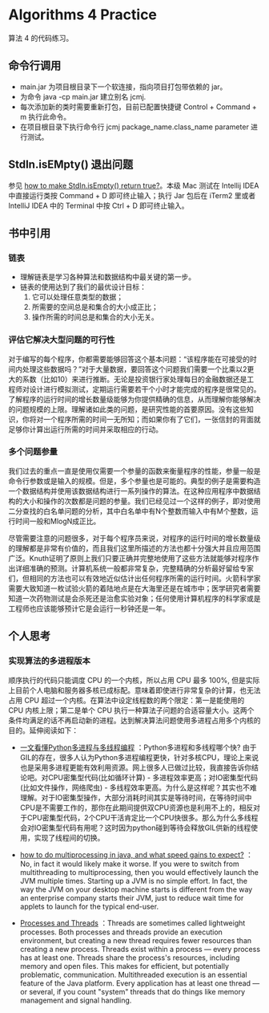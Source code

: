 # Algorithms 4 Practice

算法 4 的代码练习。

## 命令行调用

* main.jar 为项目根目录下一个软连接，指向项目打包带依赖的 jar。
* 为命令 java -cp main.jar 建立别名 jcmj.
* 每次添加新的类时需要重新打包，目前已配置快捷键 Control + Command + m 执行此命令。
* 在项目根目录下执行命令行 jcmj package_name.class_name parameter 进行测试。

## StdIn.isEMpty() 退出问题

参见 [how to make StdIn.isEmpty() return true?](https://stackoverflow.com/questions/43401347/how-to-make-stdin-isempty-return-true)。本级 Mac 测试在 Intellij IDEA 中直接运行类按 Command + D 即可终止输入；执行 Jar 包后在 iTerm2 里或者 IntelliJ IDEA 中的 Terminal 中按 Ctrl + D 即可终止输入。

## 书中引用

### 链表

* 理解链表是学习各种算法和数据结构中最关键的第一步。
* 链表的使用达到了我们的最优设计目标：
  1. 它可以处理任意类型的数据；
  2. 所需要的空间总是和集合的大小成正比；
  3. 操作所需的时间总是和集合的大小无关。
  
### 评估它解决大型问题的可行性

对于编写的每个程序，你都需要能够回答这个基本问题：“该程序能在可接受的时间内处理这些数据吗？”对于大量数据，要回答这个问题我们需要一个比乘以2更大的系数（比如10）来进行推断。无论是投资银行家处理每日的金融数据还是工程师对设计进行模拟测试，定期运行需要若干个小时才能完成的程序是很常见的。了解程序的运行时间的增长数量级能够为你提供精确的信息，从而理解你能够解决的问题规模的上限。理解诸如此类的问题，是研究性能的首要原因。没有这些知识，你将对一个程序所需的时间一无所知；而如果你有了它们，一张信封的背面就足够你计算出运行所需的时间并采取相应的行动。

### 多个问题参量

我们过去的重点一直是使用仅需要一个参量的函数来衡量程序的性能，参量一般是命令行参数或是输入的规模。但是，多个参量也是可能的。典型的例子是需要构造一个数据结构并使用该数据结构进行一系列操作的算法。在这种应用程序中数据结构的大小和操作的次数都是问题的参量。我们已经见过一个这样的例子，即对使用二分查找的白名单问题的分析，其中白名单中有N个整数而输入中有M个整数，运行时间一般和MlogN成正比。

尽管需要注意的问题很多，对于每个程序员来说，对程序的运行时间的增长数量级的理解都是非常有价值的，而且我们这里所描述的方法也都十分强大并且应用范围广泛。Knuth证明了原则上我们只要正确并完整地使用了这些方法就能够对程序作出详细准确的预测。计算机系统一般都非常复杂，完整精确的分析最好留给专家们，但相同的方法也可以有效地近似估计出任何程序所需的运行时间。火箭科学家需要大致知道一枚试验火箭的着陆地点是在大海里还是在城市中；医学研究者需要知道一次药物测试是会杀死还是治愈实验对象；任何使用计算机程序的科学家或是工程师也应该能够预计它是会运行一秒钟还是一年。

## 个人思考

### 实现算法的多进程版本

顺序执行的代码只能调度 CPU 的一个内核，所以占用 CPU 最多 100%, 但是实际上目前个人电脑和服务器多核已成标配。意味着即使进行非常复杂的计算，也无法占用 CPU 超过一个内核。在算法中设定线程数的两个限定：第一是能使用的 CPU 内核上限；第二是单个 CPU 执行一种算法子问题的合适容量大小。这两个条件均满足的话不再启动新的进程。达到解决算法问题使用多进程占用多个内核的目的。延伸阅读如下：
    
* [一文看懂Python多进程与多线程编程](https://zhuanlan.zhihu.com/p/46368084) ：Python多进程和多线程哪个快? 由于GIL的存在，很多人认为Python多进程编程更快，针对多核CPU，理论上来说也是采用多进程更能有效利用资源。网上很多人已做过比较，我直接告诉你结论吧。对CPU密集型代码(比如循环计算) - 多进程效率更高；对IO密集型代码(比如文件操作，网络爬虫) - 多线程效率更高。为什么是这样呢？其实也不难理解。对于IO密集型操作，大部分消耗时间其实是等待时间，在等待时间中CPU是不需要工作的，那你在此期间提供双CPU资源也是利用不上的，相反对于CPU密集型代码，2个CPU干活肯定比一个CPU快很多。那么为什么多线程会对IO密集型代码有用呢？这时因为python碰到等待会释放GIL供新的线程使用，实现了线程间的切换。

* [how to do multiprocessing in java, and what speed gains to expect?](https://stackoverflow.com/questions/8001966/how-to-do-multiprocessing-in-java-and-what-speed-gains-to-expect) ：No, in fact it would likely make it worse. If you were to switch from multithreading to multiprocessing, then you would effectively launch the JVM multiple times. Starting up a JVM is no simple effort. In fact, the way the JVM on your desktop machine starts is different from the way an enterprise company starts their JVM, just to reduce wait time for applets to launch for the typical end-user.

* [Processes and Threads](https://docs.oracle.com/javase/tutorial/essential/concurrency/procthread.html) ：Threads are sometimes called lightweight processes. Both processes and threads provide an execution environment, but creating a new thread requires fewer resources than creating a new process. Threads exist within a process — every process has at least one. Threads share the process's resources, including memory and open files. This makes for efficient, but potentially problematic, communication. Multithreaded execution is an essential feature of the Java platform. Every application has at least one thread — or several, if you count "system" threads that do things like memory management and signal handling.

